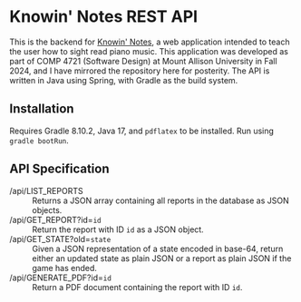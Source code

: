 # Knowin' Notes REST API

This is the backend for [Knowin' Notes](https://github.com/haywalk/knowin-notes), a web application intended to teach the user how to sight read piano music. This application was developed as part of COMP 4721 (Software Design) at Mount Allison University in Fall 2024, and I have mirrored the repository here for posterity. The API is written in Java using Spring, with Gradle as the build system.

## Installation

Requires Gradle 8.10.2, Java 17, and `pdflatex` to be installed. Run using `gradle bootRun`.

## API Specification

<dl>
  <dt>/api/LIST_REPORTS</dt>
  <dd>Returns a JSON array containing all reports in the database as JSON objects.</dd>   

  <dt>/api/GET_REPORT?id=<code>id</code></dt>
  <dd>Return the report with ID <code>id</code> as a JSON object.</dd>  

  <dt>/api/GET_STATE?old=<code>state</code></dt>
  <dd>Given a JSON representation of a state encoded in base-64, return either an updated state as plain JSON or a report as plain JSON if the game has ended.</dd>   
  
  <dt>/api/GENERATE_PDF?id=<code>id</code></dt>
  <dd>Return a PDF document containing the report with ID <code>id</code>.</dd>  
</dl>
